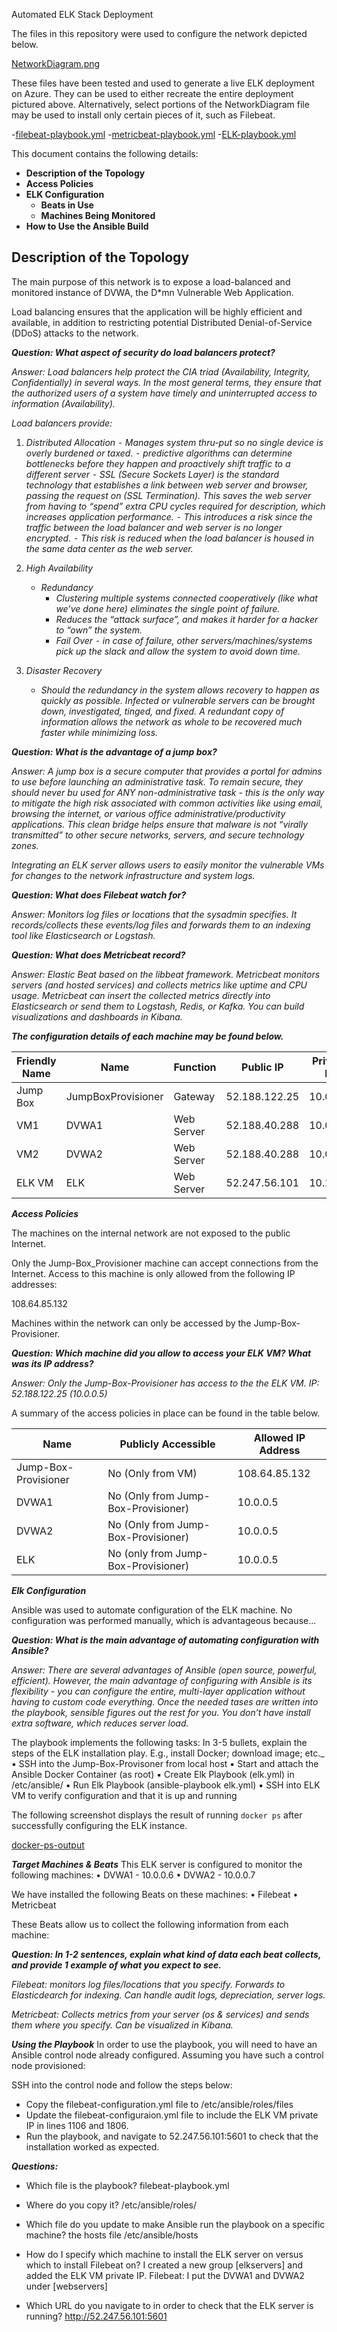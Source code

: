 Automated ELK Stack Deployment

The files in this repository were used to configure the network depicted below.

[NetworkDiagram.png](Diagrams/NetworkDiagram.png)

These files have been tested and used to generate a live ELK deployment on Azure. They can be used to either recreate the entire deployment pictured above. Alternatively, select portions of the NetworkDiagram file may be used to install only certain pieces of it, such as Filebeat.

  -[filebeat-playbook.yml](Ansible/filebeat-playbook.yml)
  -[metricbeat-playbook.yml](Ansible/metricbeat-playbook.yml)
  -[ELK-playbook.yml](Ansible/elk.yml)

This document contains the following details:
- **Description of the Topology**
- **Access Policies**
- **ELK Configuration**
  - **Beats in Use**
  - **Machines Being Monitored**
- **How to Use the Ansible Build**

## **Description of the Topology**

The main purpose of this network is to expose a load-balanced and monitored instance of DVWA, the D*mn Vulnerable Web Application.

Load balancing ensures that the application will be highly efficient and available, in addition to restricting potential Distributed Denial-of-Service (DDoS) attacks to the network.

***Question: What aspect of security do load balancers protect?*** 

*Answer: Load balancers help protect the CIA triad (Availability, Integrity, Confidentially) in several ways. In the most general terms, they ensure that the authorized users of a system have timely and uninterrupted access to information (Availability).* 

*Load balancers provide:*

1. *Distributed Allocation* 
	*⁃ Manages system thru-put so no single device is overly burdened or taxed.* 
	*⁃ predictive algorithms can determine bottlenecks before they happen and proactively shift traffic to a different server* 
	*⁃ SSL (Secure Sockets Layer) is the standard technology that establishes a link between web server and browser, passing the request on (SSL Termination). This saves the web server from having to “spend” extra CPU cycles required for description, which increases application performance.* 
		*⁃ This introduces a risk since the traffic between the load balancer and web server is no longer encrypted.* 
		*⁃ This risk is reduced when the load balancer is housed in the same data center as the web server.* 
		
2. *High Availability* 
	- *Redundancy* 
		- *Clustering multiple systems connected cooperatively (like what we’ve done here) eliminates the single point of failure.*
		- *Reduces the “attack surface”, and makes it harder for a hacker to “own” the system.* 
		- *Fail Over ⁃ in case of failure, other servers/machines/systems pick up the slack and allow the system to avoid down time.* 

3. *Disaster Recovery* 
	- *Should the redundancy in the system allows recovery to happen as quickly as possible. Infected or vulnerable servers can be brought down, investigated, tinged, and fixed. A redundant copy of information allows the network as whole to be recovered much faster while minimizing loss.*

***Question: What is the advantage of a jump box?***

*Answer: A jump box is a secure computer that provides a portal for admins to use before launching an administrative task. To remain secure, they should never bu used for ANY non-administrative task - this is the only way to mitigate the high risk associated with common activities like using email, browsing the internet, or various office administrative/productivity applications. This clean bridge helps ensure that malware is not “virally transmitted” to other secure networks, servers, and secure technology zones.*

*Integrating an ELK server allows users to easily monitor the vulnerable VMs for changes to the network infrastructure and system logs.*


***Question: What does Filebeat watch for?***

*Answer: Monitors log files or locations that the sysadmin specifies. It records/collects these events/log files and forwards them to an indexing tool like Elasticsearch or Logstash.*



***Question: What does Metricbeat record?***

*Answer: Elastic Beat based on the libbeat framework. Metricbeat monitors servers (and hosted services) and collects metrics like uptime and CPU usage. Metricbeat can insert the collected metrics directly into Elasticsearch or send them to Logstash, Redis, or Kafka. You can build visualizations and dashboards in Kibana.*


***The configuration details of each machine may be found below.***

| Friendly Name 	| Name               	| Function   	| Public IP     	| Private IP  	| Operating System 	|
|---------------	|--------------------	|------------	|---------------	|-------------	|------------------	|
| Jump Box      	| JumpBoxProvisioner 	| Gateway    	| 52.188.122.25 	| 10.0.0.5    	| Linux            	|
| VM1           	| DVWA1              	| Web Server 	| 52.188.40.288 	| 10.0.0.6    	| Linux            	|
| VM2           	| DVWA2              	| Web Server 	| 52.188.40.288 	| 10.0.0.7    	| Linux            	|
| ELK VM        	| ELK                	| Web Server 	| 52.247.56.101 	| 10.1.0.4    	| Linux            	|
***Access Policies***

The machines on the internal network are not exposed to the public Internet. 

Only the Jump-Box_Provisioner machine can accept connections from the Internet. Access to this machine is only allowed from the following IP addresses:

108.64.85.132


Machines within the network can only be accessed by the Jump-Box-Provisioner.

***Question: Which machine did you allow to access your ELK VM? What was its IP address?***

*Answer: Only the Jump-Box-Provisioner has access to the the ELK VM. IP: 52.188.122.25 (10.0.0.5)*

A summary of the access policies in place can be found in the table below.

| Name                 | Publicly Accessible                 | Allowed IP Address |
|----------------------|-------------------------------------|--------------------|
| Jump-Box-Provisioner | No (Only from VM)                   | 108.64.85.132      |
| DVWA1                | No (Only from Jump-Box-Provisioner) | 10.0.0.5           |
| DVWA2                | No (Only from Jump-Box-Provisioner) | 10.0.0.5           |
| ELK                  | No (only from Jump-Box-Provisioner) | 10.0.0.5           |


***Elk Configuration***

Ansible was used to automate configuration of the ELK machine. No configuration was performed manually, which is advantageous because...

***Question: What is the main advantage of automating configuration with Ansible?***

*Answer: There are several advantages of Ansible (open source, powerful, efficient). However, the main advantage of configuring with Ansible is its flexibility - you can configure the entire, multi-layer application without having to custom code everything. Once the needed tases are written into the playbook, sensible figures out the rest for you. You don’t have install extra software, which reduces server load.* 


The playbook implements the following tasks:
In 3-5 bullets, explain the steps of the ELK installation play. E.g., install Docker; download image; etc._
	▪	SSH into the Jump-Box-Provisoner from local host
	▪	Start and attach the Ansible Docker Container (as root)
	▪	Create Elk Playbook (elk.yml) in /etc/ansible/
	▪	Run Elk Playbook (ansible-playbook elk.yml)
	▪	SSH into ELK VM to verify configuration and that it is up and running

The following screenshot displays the result of running `docker ps` after successfully configuring the ELK instance.

[docker-ps-output](Diagrams/docker-ps-output)

***Target Machines & Beats***
This ELK server is configured to monitor the following machines:
	•	DVWA1 - 10.0.0.6
	•	DVWA2 - 10.0.0.7

We have installed the following Beats on these machines:
	•	Filebeat
	•	Metricbeat

These Beats allow us to collect the following information from each machine:

***Question: In 1-2 sentences, explain what kind of data each beat collects, and provide 1 example of what you expect to see.***

*Filebeat: monitors log files/locations that you specify. Forwards to Elasticdearch for indexing. Can handle audit logs, depreciation, server logs.*

*Metricbeat: Collects metrics from your server (os & services) and sends them where you specify.  Can be visualized in Kibana.*

***Using the Playbook***
In order to use the playbook, you will need to have an Ansible control node already configured. Assuming you have such a control node provisioned: 

SSH into the control node and follow the steps below:
- Copy the filebeat-configuration.yml file to /etc/ansible/roles/files
- Update the filebeat-configuraion.yml file to include the ELK VM private IP in lines 1106 and 1806.
- Run the playbook, and navigate to 52.247.56.101:5601 to check that the installation worked as expected.

***Questions:***
- Which file is the playbook? 
	filebeat-playbook.yml
- Where do you copy it?
	/etc/ansible/roles/
- Which file do you update to make Ansible run the playbook on a specific machine? 
	the hosts file /etc/ansible/hosts
- How do I specify which machine to install the ELK server on versus which to install Filebeat on?
	I created a new group [elkservers] and added the ELK VM private IP. 
	Filebeat: I put the DVWA1 and DVWA2 under [webservers]

- Which URL do you navigate to in order to check that the ELK server is running?
	http://52.247.56.101:5601


